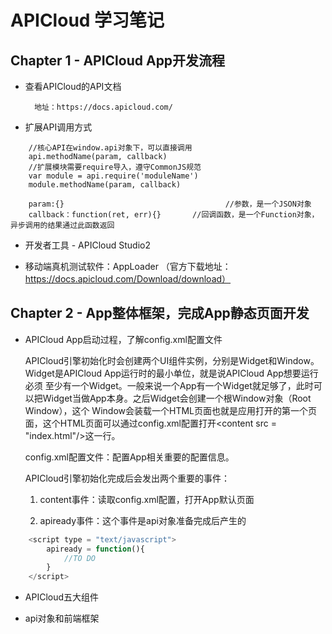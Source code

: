 # APICloud 学习笔记

## Chapter 1  - APICloud App开发流程

- 查看APICloud的API文档
	
		地址：https://docs.apicloud.com/
		
- 扩展API调用方式

```
	//核心API在window.api对象下，可以直接调用
	api.methodName(param, callback)
	//扩展模块需要require导入，遵守CommonJS规范
	var module = api.require('moduleName')
	module.methodName(param, callback)
	
	param:{} 									//参数，是一个JSON对象
	callback：function(ret, err){}		//回调函数，是一个Function对象，异步调用的结果通过此函数返回
```

- 开发者工具 - APICloud Studio2

- 移动端真机测试软件：AppLoader （官方下载地址：https://docs.apicloud.com/Download/download）

## Chapter 2 - App整体框架，完成App静态页面开发

- APICloud App启动过程，了解config.xml配置文件

	APICloud引擎初始化时会创建两个UI组件实例，分别是Widget和Window。Widget是APICloud App运行时的最小单位，就是说APICloud App想要运行必须
至少有一个Widget。一般来说一个App有一个Widget就足够了，此时可以把Widget当做App本身。之后Widget会创建一个根Window对象（Root Window），这个
Window会装载一个HTML页面也就是应用打开的第一个页面，这个HTML页面可以通过config.xml配置打开&lt;content src = "index.html"/&gt;这一行。

	config.xml配置文件：配置App相关重要的配置信息。

	APICloud引擎初始化完成后会发出两个重要的事件：
	
	1. content事件：读取config.xml配置，打开App默认页面
	
	2. apiready事件：这个事件是api对象准备完成后产生的
	
```javascript
	<script type = "text/javascript">
		apiready = function(){
			//TO DO
		}
	</script>
```

- APICloud五大组件

- api对象和前端框架



